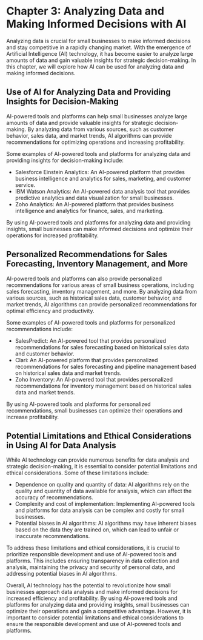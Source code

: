 Chapter 3: Analyzing Data and Making Informed Decisions with AI
===============================================================

Analyzing data is crucial for small businesses to make informed decisions and stay competitive in a rapidly changing market. With the emergence of Artificial Intelligence (AI) technology, it has become easier to analyze large amounts of data and gain valuable insights for strategic decision-making. In this chapter, we will explore how AI can be used for analyzing data and making informed decisions.

Use of AI for Analyzing Data and Providing Insights for Decision-Making
-----------------------------------------------------------------------

AI-powered tools and platforms can help small businesses analyze large amounts of data and provide valuable insights for strategic decision-making. By analyzing data from various sources, such as customer behavior, sales data, and market trends, AI algorithms can provide recommendations for optimizing operations and increasing profitability.

Some examples of AI-powered tools and platforms for analyzing data and providing insights for decision-making include:

* Salesforce Einstein Analytics: An AI-powered platform that provides business intelligence and analytics for sales, marketing, and customer service.
* IBM Watson Analytics: An AI-powered data analysis tool that provides predictive analytics and data visualization for small businesses.
* Zoho Analytics: An AI-powered platform that provides business intelligence and analytics for finance, sales, and marketing.

By using AI-powered tools and platforms for analyzing data and providing insights, small businesses can make informed decisions and optimize their operations for increased profitability.

Personalized Recommendations for Sales Forecasting, Inventory Management, and More
----------------------------------------------------------------------------------

AI-powered tools and platforms can also provide personalized recommendations for various areas of small business operations, including sales forecasting, inventory management, and more. By analyzing data from various sources, such as historical sales data, customer behavior, and market trends, AI algorithms can provide personalized recommendations for optimal efficiency and productivity.

Some examples of AI-powered tools and platforms for personalized recommendations include:

* SalesPredict: An AI-powered tool that provides personalized recommendations for sales forecasting based on historical sales data and customer behavior.
* Clari: An AI-powered platform that provides personalized recommendations for sales forecasting and pipeline management based on historical sales data and market trends.
* Zoho Inventory: An AI-powered tool that provides personalized recommendations for inventory management based on historical sales data and market trends.

By using AI-powered tools and platforms for personalized recommendations, small businesses can optimize their operations and increase profitability.

Potential Limitations and Ethical Considerations in Using AI for Data Analysis
------------------------------------------------------------------------------

While AI technology can provide numerous benefits for data analysis and strategic decision-making, it is essential to consider potential limitations and ethical considerations. Some of these limitations include:

* Dependence on quality and quantity of data: AI algorithms rely on the quality and quantity of data available for analysis, which can affect the accuracy of recommendations.
* Complexity and cost of implementation: Implementing AI-powered tools and platforms for data analysis can be complex and costly for small businesses.
* Potential biases in AI algorithms: AI algorithms may have inherent biases based on the data they are trained on, which can lead to unfair or inaccurate recommendations.

To address these limitations and ethical considerations, it is crucial to prioritize responsible development and use of AI-powered tools and platforms. This includes ensuring transparency in data collection and analysis, maintaining the privacy and security of personal data, and addressing potential biases in AI algorithms.

Overall, AI technology has the potential to revolutionize how small businesses approach data analysis and make informed decisions for increased efficiency and profitability. By using AI-powered tools and platforms for analyzing data and providing insights, small businesses can optimize their operations and gain a competitive advantage. However, it is important to consider potential limitations and ethical considerations to ensure the responsible development and use of AI-powered tools and platforms.
